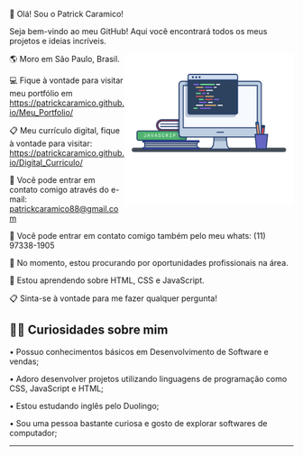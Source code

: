👋 Olá! Sou o Patrick Caramico!

Seja bem-vindo ao meu GitHub! Aqui você encontrará todos os meus projetos e ideias incríveis.

<img align="right" src="images/image.png" width="300px"/>

🌎 Moro em São Paulo, Brasil.

💻 Fique à vontade para visitar meu portfólio em 
https://patrickcaramico.github.io/Meu_Portfolio/

📋 Meu currículo digital, fique à vontade para visitar: https://patrickcaramico.github.io/Digital_Curriculo/

📨 Você pode entrar em contato comigo através do e-mail: patrickcaramico88@gmail.com

📲 Você pode entrar em contato comigo também pelo meu whats: (11) 97338-1905

🎯 No momento, estou procurando por oportunidades profissionais na área.

🧠 Estou aprendendo sobre HTML, CSS e JavaScript.

📋 Sinta-se à vontade para me fazer qualquer pergunta!

🎯🚀 Curiosidades sobre mim
---------------------------------------------------------------------------------
• Possuo conhecimentos básicos em Desenvolvimento de Software e vendas;

• Adoro desenvolver projetos utilizando linguagens de programação como CSS, JavaScript e HTML;

• Estou estudando inglês pelo Duolingo;

• Sou uma pessoa bastante curiosa e gosto de explorar softwares de computador;

----------------------------------------------------------------

